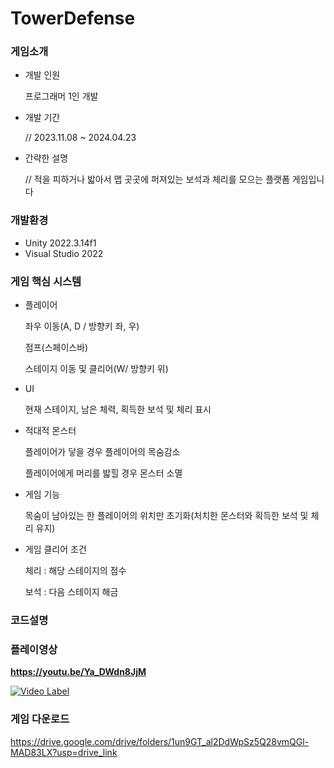 # TowerDefense


### 게임소개
+ 개발 인원
  
    프로그래머 1인 개발
  
+ 개발 기간
  
    // 2023.11.08 ~ 2024.04.23
  
+ 간략한 설명
  
    // 적을 피하거나 밟아서 맵 곳곳에 퍼져있는 보석과 체리를 모으는 플랫폼 게임입니다
  

### 개발환경
+ Unity 2022.3.14f1
+ Visual Studio 2022


### 게임 핵심 시스템
+ 플레이어

  좌우 이동(A, D / 방향키 좌, 우)
  
  점프(스페이스바)
  
  스테이지 이동 및 클리어(W/ 방향키 위)
  

+ UI

  현재 스테이지, 남은 체력, 획득한 보석 및 체리 표시


+ 적대적 몬스터

  플레이어가 닿을 경우 플레이어의 목숨감소
  
  플레이어에게 머리를 밟힐 경우 몬스터 소멸


+ 게임 기능

  목숨이 남아있는 한 플레이어의 위치만 초기화(처치한 몬스터와 획득한 보석 및 체리 유지)


+ 게임 클리어 조건

  체리 : 해당 스테이지의 점수
  
  보석 : 다음 스테이지 해금


### 코드설명



### 플레이영상
**https://youtu.be/Ya_DWdn8JjM**

[![Video Label](http://img.youtube.com/vi/Ya_DWdn8JjM/0.jpg)](https://youtu.be/Ya_DWdn8JjM)

### 게임 다운로드
https://drive.google.com/drive/folders/1un9GT_al2DdWpSz5Q28vmQGl-MAD83LX?usp=drive_link

